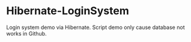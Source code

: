 # Hibernate-LoginSystem
Login system demo via Hibernate.
Script demo only cause database not works in Github.